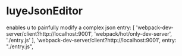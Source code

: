 # luyeJsonEditor
enables u to painfully modify a complex json
 entry: [
    'webpack-dev-server/client?http://localhost:9001',
    'webpack/hot/only-dev-server',
      './entry.js'
  ],
'webpack-dev-server/client?http://localhost:9001',
  entry: "./entry.js",